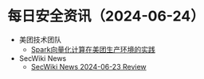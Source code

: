 # 每日安全资讯（2024-06-24）

- 美团技术团队
  - [Spark向量化计算在美团生产环境的实践](https://tech.meituan.com/2024/06/23/spark-gluten-velox.html)
- SecWiki News
  - [SecWiki News 2024-06-23 Review](http://www.sec-wiki.com/?2024-06-23)

